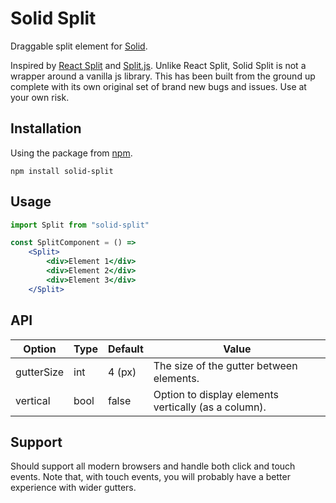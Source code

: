 # Solid Split

Draggable split element for [Solid](https://github.com/solidui/solid).

Inspired by [React Split](https://github.com/nathancahill/split/tree/master/packages/react-split) and [Split.js](https://github.com/nathancahill/split). Unlike React Split, Solid Split is not a wrapper around a vanilla js library. This has been built from the ground up complete with its own original set of brand new bugs and issues. Use at your own risk.

## Installation

Using the package from [npm](https://www.npmjs.com/package/solid-split).

```
npm install solid-split
```

## Usage

```jsx
import Split from "solid-split"

const SplitComponent = () =>
    <Split>
        <div>Element 1</div>
        <div>Element 2</div>
        <div>Element 3</div>
    </Split>
```

## API

| Option | Type | Default | Value |
|---|---|---|---|
| gutterSize | int | 4 (px) | The size of the gutter between elements.  |
| vertical | bool | false | Option to display elements vertically (as a column). |

## Support

Should support all modern browsers and handle both click and touch events. Note that, with touch events, you will probably have a better experience with wider gutters.